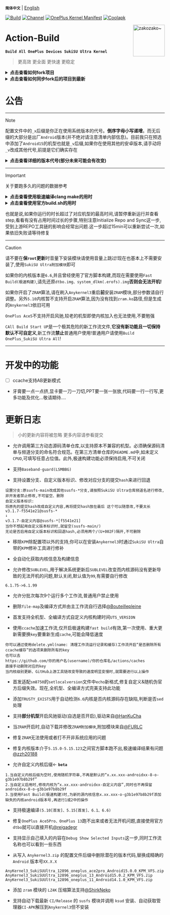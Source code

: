 **`简体中文`** | [English](README-en.md)
 
[![Build](https://img.shields.io/badge/GitHub%20Actions-Build-181717?logo=github&logoColor=white&style=flat-square)](https://github.com/Numbersf/Action-Build/actions/workflows/Build%20SukiSU%20Ultra%20OnePlus.yml) [![Channel](https://img.shields.io/badge/Follow-Telegram-blue.svg?logo=telegram)](https://t.me/taichi91) [![OnePlus Kernel Manifest](https://img.shields.io/badge/OnePlus%20Kernel%20Manifest-EB0029?logo=oneplus&logoColor=white&style=flat-square)](https://github.com/OnePlusOSS/kernel_manifest) [![Coolapk](https://img.shields.io/badge/Follow-Coolapk-3DDC84?style=flat-square&logo=android&logoColor=white)](http://www.coolapk.com/u/28259173)
 
<img align="right" src="pic/zakozako~.svg" width="100px" alt="zakozako~">
 
# Action-Build
**```Build All OnePlus Devices SukiSU Ultra Kernel```**
>更高效 更全面 更快速 更稳定
 
<details>
<summary><strong>点击查看如何fork项目</strong></summary>
<img src="https://github.com/Numbersf/Action-Build/blob/SukiSU-Ultra/pic/make.gif" width="500"/>
</details>
 
<details>
<summary><strong>点击查看如何同步fork后的项目到最新</strong></summary>
<p>
  <img src="https://github.com/Numbersf/Action-Build/blob/SukiSU-Ultra/pic/syncfork.png" width="150"/>
  <img src="https://github.com/Numbersf/Action-Build/blob/SukiSU-Ultra/pic/syncfork(2).png" width="150"/>
</p>
<summary>请及时同步!某些更新可能会导致旧版失效报错!如果同步后依旧运行失败请删除并重新fork!完成以上步骤后仍有问题再反馈提交issue</summary>
</details>
 
# 公告
 
------
> [!NOTE]
>配置文件中的``_x``后缀是你正在使用系统版本的代号。**倒序字母小写递增**。而无后缀的大部分是出厂``Android``版本(并不绝对请注意清单内部信息)。目前我只在预选中添加了``Android15``的机型也就是``_v``后缀,如果你在使用其他的安卓版本,请手动将``_v``改成其他代号,前提是它们确实存在
> <details>
> <summary><strong>点击查看详细的版本代号(部分未来可能会有改变)</strong></summary>
>
>>`_z Android19 (Zebra Cake)`
>
>>`_y Android18 (Yogurt Parfait)`
>
>>`_x Android17 (Xmas Pudding)`
>
>>`_w Android16 (Wedding Cake)`<strong>
>
>>`_v Android15 (Vanilla Ice Cream)`
>
>>`_u Android14 (Upside Down Cake)`
>
>>`_t Android13 (Tiramisu)`
>
>>`_s Android12 (Snow Cone)`</strong>
>
>>`_r Android11 (Red Velvet Cake)`
>
>>`_q Android10 (Quince Tart)`
>
>>`_p Android9 (Pie)`
>
>>`_o Android8 (Oreo)`
>
>>`_n Android7 (Nougat)`
>
>>`_m Android6 (Marshmallow)`
>
>>`_l Android5 (Lollipop)`
>
>>`_k Android4.4 (KitKat)`
>
>>`_j Android4.3–4.1 (Jelly Bean)`
>
>>`_i Android4.0 (Ice Cream Sandwich)`
>
>>`_h Android3.x (Honeycomb)`
>
>>`_g Android2.3 (Gingerbread)`
>
>>`_f Android2.2 (FroYo)`
>
>>`_e Android2.1 (Eclair)`
>
>>`_d Android1.6 (Donut)`
>
>>`_c Android1.5 (Cupcake)`
>
> </details>
 
------
> [!IMPORTANT]
>关于要跑多久的问题的数据参考
> <details>
> <summary><strong>点击查看使用极速编译clang make的用时</strong></summary>
>
>| 机型类型                     | 平均耗时范围        | 最大耗时   |
>|------------------------|---------------------|------------|
>| `≥Android15` | `1st:19min ~ 35min 2nd:9min ~ 19min` | `42min`|
>| `<Android15`| `1st:27min ~ 40min 2nd:18min ~ 30min`| `50min` |
>
> >使用ccache第一次会减速
>
> >repo工具版本差异可能会影响耗时
> </details>
>
> <details>
> <summary><strong>点击查看使用官方build.sh的用时</strong></summary>
>
>
>| 机型类型             | 平均耗时范围           | 最大耗时   |
>|----------------------|------------------------|------------|
>| `sm8450,sm8475,sm8550` | `29min ~ 35min`| `45min`    |
>| `sm7675,sm7550,sm8650` | `59min ~ 1h12min`| `1h28min` |
>| `sm8750+`| `1h1min ~ 1h8min`| `1h24min`     |
>|`<Android15`| `39min ~ 49min`| `59min` |
>
> >repo工具版本差异可能会影响耗时
></details>
>
>也就是说,如果你运行的时长超过了对应机型的最高时间,请暂停重新运行并查看step,看看有没有占用时间过长的步骤,特别注意Initialize Repo and Sync这一步,受到上游REPO工具链的影响会经常出问题.这一步超过15min可以重新尝试一次,如果依旧失败请等待修复
 
------
> [!CAUTION]
>请不要在**保``root``更新**时音量下安装模块请使用音量上跳过!现在也基本上不需要安装了,使用``SukiSU Ultra附加模块``即可  
>
>如果你的内核版本是``6.6``,并且曾经使用了官方脚本构建,而现在需要使用``Fast Build(极速构建)``,请先还原``dtbo.img、system_dlkm(.erofs).img``**否则会无法开机!**  
>
>如果你开启了``ZRAM``算法,请在刷入``Anykernel3``重启**前**安装``ZRAM``模块,部分参数请自行调整。另外``5.10``内核暂不支持开启``ZRAM``算法,因为没有找到``zram.ko``路径,但是生成的``Anykernel3``依旧可用  
>
>``OnePlus Ace5``不支持开启风驰,较老的机型即使内核加入也无法使用,不要勉强  
>
>``CAll Build Start UP``是一个极其危险的新工作流文件,**它没有新功能且一切保持默认不可自定义**,新工作流**禁止**普通用户使用!普通用户请使用``Build OnePlus_SukiSU Ultra All``!  
>
 
------
 
# 开发中的功能
- [ ] ccache支持AB更新模式
- 牙膏要一点一点挤,显卡要一刀一刀切,PPT要一张一张放,代码要一行一行写,更多功能及优化...敬请期待....
 
# 更新日志
>小的更新内容将被忽略 更多内容请参看提交
 
- 允许调用第三方动态源码清单仓库,以支持原本不兼容的机型。必须确保源码清单与频道分支的命名符合规范。在第三方清单仓库的``README.md``中,如未定义``CPUD``,可填写任意占位值。此外,极速构建功能必须保持启用,不可关闭  
 
- 支持``Baseband-guard(LSMBBG)``  
 
- 支持设置分支、自定义版本标识、修改对应分支的提交``hash``来进行回退  
```
设置分支:原susfs-main改成其他susfs-*分支,请按照SukiSU Ultra仓库频道名进行修改,非开发者禁止修改,不可留空、删除
自定义版本标识:
将原先的提交hash改成自定义内容,再将提交hash放在最后 这个可以随意改,不要太长
v3.1.7-f5541e21@susfs-*
↓
v3.1.7-自定义内容@susfs-*[f5541e21]
当你不想起用自定义版本标识时,就留空(susfs-main/)
无论是否启用自定义版本标识和回退hash,必须用两个/(U+002F)隔开,不可删除
```  
 
- 移除``KPM``除配置项以外的支持,你可以在安装``Anykernel3``时通过``SukiSU Ultra``自带的``KPM``修补工具进行修补  
 
- 全自动化获取内核信息及构建信息  
 
- 允许修改`SUBLEVEL`,用于解决系统更新后`SUBLEVEL`改变而内核源码没有更新导致的无法开机的问题,默认关闭,默认值为`99`,有需要自行修改  
```
6.1.75->6.1.99
```  
 
- 允许分批次每次9个运行多个工作流,普通用户禁止使用  
 
- 删除`file-map`及编译方式并由主工作流自行选择[@Bouteillepleine](https://github.com/Bouteillepleine)  
 
- 首发支持全机型、全编译方式自定义内核构建时间`UTS_VERSION`  
 
- 使用`ccache`加速工作流,仅开启极速构建`fast build`有效,第一次使用、重大更新需要换`key`要重新生成`cache`,可能会降低速度  
```
你可以通过使用delete.yml(name: 清理工作流运行记录和缓存)工作流开启“是否删除所有ccache缓存”的选项来删除所有的key
也可以去
https://github.com/你的用户名(username)/你的仓库名/actions/caches
直接手动删除对应的key
当内核级别更新、GitHub上游工具链改变导致的速度明显变慢时,就需要进行以上操作
```  
 
- 首发适配`sm8750`的`setlocalversion`文件中`echo`新格式,修复自定义&随机伪官方后缀失效。现在,全机型、全编译方式完美支持此功能  
 
- 添加`TRUSTY_EXISTS`用于自动检测`6.6`内核是否内核源码存在缺陷,判断是否`sed`处理  
 
- 支持**部分机型**开启风驰驱动(自选是否开启),驱动来自[@HanKuCha](https://github.com/HanKuCha)  
 
- 当`ZRAM`开启时,自动下载并修改`ZRAM附加模块`,附加模块来自[@FURLC](https://github.com/FURLC)  
 
- 修复`ZRAM`无法使用或者打不开非系统应用的问题  
 
- 修复内核版本介于`5.15.0-5.15.123`之间官方脚本跑不出,极速编译结果有问题[@zzh20188](https://github.com/zzh20188)  
 
- 允许自定义内核后缀← **`beta`**
```
1.当自定义内核后缀为空时,使用随机字符串,不再是默认的“x.xx.xxx-androidxx-8-o-g3b1e97b8b29f”
2.当自定义启用时,修改内核为“x.xx.xxx-androidxx-自定义内容”,同时也不再保留androidxx-8-o-g3b1e97b8b29f
3.当使用Fast Build(极速构建)时,为新的源内核信息x.xx.xxx-o-g3b1e97b8b29f添加缺失的内核android版本号,再进行1或2中的操作
```  
 
- 支持极速编译`(5.10[首发]、5.15[首发]、6.1、6.6)`  
 
- 修复`OnePlus Ace5Pro、OnePlus 13`跑不出来或者无法开机问题,直接使用官方`dtbo`就可以直接开机[@reigadegr](https://github.com/reigadegr)  
 
- 支持显示自己填入的内容在`Debug Show Selected Inputs`这一步,同时工作流名称也可以看到一些东西  
 
- 从写入 `Anykernel3.zip` 的配置文件后缀中删除潜在的版本代码,替换成精确的 `Android` 版本号`XX.X.X`
```
AnyKernel3_SukiSUUltra_12896_oneplus_ace2pro_Android15.0.0_KPM_VFS.zip
AnyKernel3_SukiSUUltra_12896_oneplus_13_Android15.0.2_KPM_VFS.zip
AnyKernel3_SukiSUUltra_12896_oneplus_11_Android14.1.0_KPM_VFS.zip
```  
 
- 添加 `zram` 模块的 `LZ4K` 压缩算法支持[@ShirkNeko](https://github.com/ShirkNeko)  
 
- 支持自动下载最新 `CI/Release` 的 `susfs` 模块并调用 `ksud` 安装、自动获取管理器`CI-APK`解压到`Anykernel3`但不安装  
 